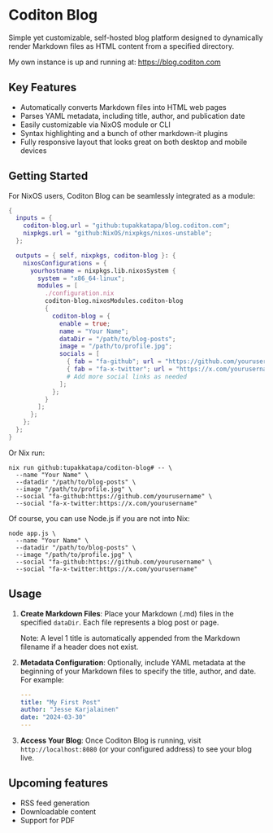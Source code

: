 # Coditon Blog

Simple yet customizable, self-hosted blog platform designed to dynamically render Markdown files as HTML content from a specified directory.

My own instance is up and running at: https://blog.coditon.com

## Key Features

- Automatically converts Markdown files into HTML web pages
- Parses YAML metadata, including title, author, and publication date
- Easily customizable via NixOS module or CLI
- Syntax highlighting and a bunch of other markdown-it plugins
- Fully responsive layout that looks great on both desktop and mobile devices

## Getting Started

For NixOS users, Coditon Blog can be seamlessly integrated as a module:

```nix
{
  inputs = {
    coditon-blog.url = "github:tupakkatapa/blog.coditon.com";
    nixpkgs.url = "github:NixOS/nixpkgs/nixos-unstable";
  };

  outputs = { self, nixpkgs, coditon-blog }: {
    nixosConfigurations = {
      yourhostname = nixpkgs.lib.nixosSystem {
        system = "x86_64-linux";
        modules = [
          ./configuration.nix
          coditon-blog.nixosModules.coditon-blog
          {
            coditon-blog = {
              enable = true;
              name = "Your Name";
              dataDir = "/path/to/blog-posts";
              image = "/path/to/profile.jpg";
              socials = [
                { fab = "fa-github"; url = "https://github.com/yourusername"; },
                { fab = "fa-x-twitter"; url = "https://x.com/yourusername"; },
                # Add more social links as needed
              ];
            };
          }
        ];
      };
    };
  };
}
```

Or Nix run:
```shell
nix run github:tupakkatapa/coditon-blog# -- \
  --name "Your Name" \
  --datadir "/path/to/blog-posts" \
  --image "/path/to/profile.jpg" \
  --social "fa-github:https://github.com/yourusername" \
  --social "fa-x-twitter:https://x.com/yourusername"
```

Of course, you can use Node.js if you are not into Nix:
```shell
node app.js \
  --name "Your Name" \
  --datadir "/path/to/blog-posts" \
  --image "/path/to/profile.jpg" \
  --social "fa-github:https://github.com/yourusername" \
  --social "fa-x-twitter:https://x.com/yourusername"
```

## Usage

1. **Create Markdown Files**: Place your Markdown (.md) files in the specified `dataDir`. Each file represents a blog post or page.

    Note: A level 1 title is automatically appended from the Markdown filename if a header does not exist.

2. **Metadata Configuration**: Optionally, include YAML metadata at the beginning of your Markdown files to specify the title, author, and date. For example:

    ```yaml
    ---
    title: "My First Post"
    author: "Jesse Karjalainen"
    date: "2024-03-30"
    ---
    ```

3. **Access Your Blog**: Once Coditon Blog is running, visit `http://localhost:8080` (or your configured address) to see your blog live.

## Upcoming features

- RSS feed generation
- Downloadable content
- Support for PDF

